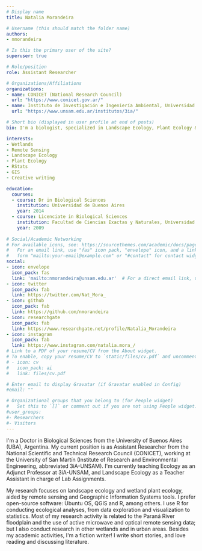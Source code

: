 ```yaml
---
# Display name
title: Natalia Morandeira

# Username (this should match the folder name)
authors:
- nmorandeira

# Is this the primary user of the site?
superuser: true

# Role/position
role: Assistant Researcher

# Organizations/Affiliations
organizations:
- name: CONICET (National Research Council)
  url: "https://www.conicet.gov.ar/"
- name: Instituto de Investigación e Ingeniería Ambiental, Universidad Nacional de San Martín
  url: "https://www.unsam.edu.ar/institutos/3ia/"

# Short bio (displayed in user profile at end of posts)
bio: I'm a biologist, specialized in Landscape Ecology, Plant Ecology & Remote Sensing. I'm also a fiction writer.

interests:
- Wetlands
- Remote Sensing
- Landscape Ecology
- Plant Ecology
- RStats
- GIS
- Creative writing

education:
  courses:
  - course: Dr in Biological Sciences
    institution: Universidad de Buenos Aires
    year: 2014
  - course: Licenciate in Biological Sciences
    institution: Facultad de Ciencias Exactas y Naturales, Universidad de Buenos Aires
    year: 2009
 
# Social/Academic Networking
# For available icons, see: https://sourcethemes.com/academic/docs/page-builder/#icons
#   For an email link, use "fas" icon pack, "envelope" icon, and a link in the
#   form "mailto:your-email@example.com" or "#contact" for contact widget.
social:
- icon: envelope
  icon_pack: fas
  link: 'mailto:nmorandeira@unsam.edu.ar'  # For a direct email link, use "mailto:test@example.org".
- icon: twitter
  icon_pack: fab
  link: https://twitter.com/Nat_Mora_
- icon: github
  icon_pack: fab
  link: https://github.com/nmorandeira
- icon: researchgate
  icon_pack: fab
  link: https://www.researchgate.net/profile/Natalia_Morandeira
- icon: instagram
  icon_pack: fab
  link: https://www.instagram.com/natalia.mora_/
# Link to a PDF of your resume/CV from the About widget.
# To enable, copy your resume/CV to `static/files/cv.pdf` and uncomment the lines below.
# - icon: cv
#   icon_pack: ai
#   link: files/cv.pdf

# Enter email to display Gravatar (if Gravatar enabled in Config)
#email: ""

# Organizational groups that you belong to (for People widget)
#   Set this to `[]` or comment out if you are not using People widget.
#user_groups:
#- Researchers
#- Visitors
---
```


I'm a Doctor in Biological Sciences from the University of Buenos Aires (UBA), Argentina. My current position is as Assistant Researcher from the National Scientific and Technical Research Council (CONICET), working at the University of San Martín (Institute of Research and Environmental Engineering, abbreviated 3iA-UNSAM). I'm currently teaching Ecology as an Adjunct Professor at 3iA-UNSAM, and Landscape Ecology as a Teacher Assistant in charge of Lab Assignments. 

My research focuses on landscape ecology and wetland plant ecology, aided by remote sensing and Geographic Information Systems tools. I prefer open-source software: Ubuntu OS, QGIS and R, among others. I use R for conducting ecological analyses, from data exploration and visualization to statistics. Most of my research activity is related to the Paraná River floodplain and the use of active microwave and optical remote sensing data; but I also conduct research in other wetlands and in urban areas. 
Besides my academic activities, I'm a fiction writer! I write short stories, and love reading and discussing literature.
